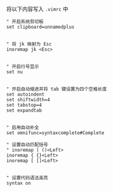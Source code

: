 将以下内容写入 `.vimrc` 中


```
" 开启系统剪切板
set clipboard=unnamedplus


" 将 jk 映射为 Esc
inoremap jk <Esc>


" 开启行号显示
set nu


" 开启自动缩进并将 tab 键设置为四个空格长度
set autoindent
set shiftwidth=4
set tabstop=4
set expandtab


" 启用自动补全
set omnifunc=syntaxcomplete#Complete

" 设置自动匹配括号
" inoremap ( ()<Left>
inoremap { {}<Left>
inoremap [ []<Left>


" 设置代码语法高亮
syntax on
```

<!-- ##{"timestamp":1723621841}## -->
